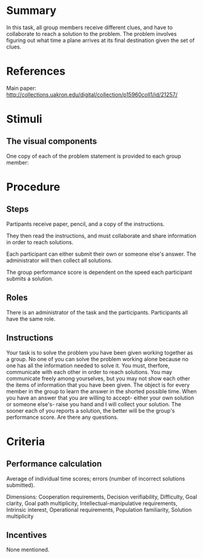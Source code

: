 # Summary
In this task, all group members receive different clues, and have to collaborate to reach a solution to the problem. The problem involves figuring out what time a plane arrives at its final destination given the set of clues.

# References
Main paper: http://collections.uakron.edu/digital/collection/p15960coll1/id/21257/

# Stimuli
## The visual components
One copy of each of the problem statement is provided to each group member:

# Procedure
## Steps
Partipants receive paper, pencil, and a copy of the instructions. 

They then read the instructions, and must collaborate and share information in order to reach solutions.

Each participant can either submit their own or someone else's answer. The administrator will then collect all solutions.

The group performance score is dependent on the speed each participant submits a solution.

## Roles 
There is an administrator of the task and the participants. Participants all have the same role.

## Instructions
Your task is to solve the problem you have been given working together as a group. No one of you can solve the problem working alone because no one has all the information needed to solve it. You must, therfore, communicate with each other in order to reach solutions. You may communicate freely among yourselves, but you may not show each other the items of information that you have been given. The object is for every member in the group to learn the answer in the shorted possible time. When you have an answer that you are willing to accept- either your own solution or someone else's- raise you hand and I will collect your solution. The sooner each of you reports a solution, the better will be the group's performance score. Are there any questions.

# Criteria
## Performance calculation
Average of individual time scores; errors (number of incorrect solutions submitted).

Dimensions:
Cooperation requirements, Decision verifiability, Difficulty, Goal clarity, Goal path multiplicity, Intellectual-manipulative requirements, Intrinsic interest, Operational requirements, Population familiarity, Solution multiplicity

## Incentives
None mentioned.
